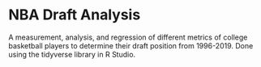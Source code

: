 # NBA Draft Analysis
A measurement, analysis, and regression of different metrics of college basketball players to determine their draft position from 1996-2019. Done using the tidyverse library in R Studio.
